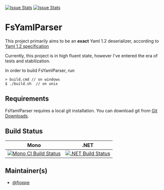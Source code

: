 [![Issue Stats](http://issuestats.com/github/fjoppe/FsYamlParser/badge/issue)](http://issuestats.com/github/fjoppe/FsYamlParser)
[![Issue Stats](http://issuestats.com/github/fjoppe/FsYamlParser/badge/pr)](http://issuestats.com/github/fjoppe/FsYamlParser)

# FsYamlParser

This project primarily aims to be an **exact** Yaml 1.2 deserializer, according to [Yaml 1.2 specification](http://www.yaml.org/spec/1.2/spec.html)

Currently, this project is in high fluent state, however I've entered the era of tests and stabilization.

In order to build FsYamlParser, run 

    > build.cmd // on windows    
    $ ./build.sh  // on unix
    

## Requirements

FsYamlParser requires a local git installation. You can download git from [Git Downloads](https://git-scm.com/downloads).

## Build Status

Mono | .NET
---- | ----
[![Mono CI Build Status](https://img.shields.io/travis/fjoppe/FsYamlParser/master.svg)](https://travis-ci.org/fjoppe/FsYamlParser) | [![.NET Build Status](https://img.shields.io/appveyor/ci/fjoppe/fsyamlparser/master.svg)](https://ci.appveyor.com/project/fsgit/FsYamlParser)

## Maintainer(s)

- [@fjoppe](https://github.com/fjoppe)

